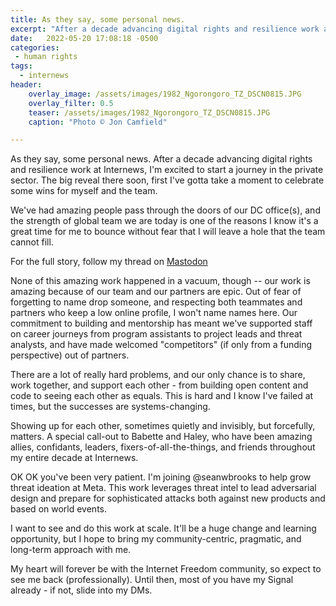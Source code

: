 ```yaml
---
title: As they say, some personal news.
excerpt: "After a decade advancing digital rights and resilience work at Internews, I'm excited to start a journey in the private sector."
date:   2022-05-20 17:08:18 -0500
categories:
 - human rights
tags:
  - internews
header:
    overlay_image: /assets/images/1982_Ngorongoro_TZ_DSCN0815.JPG
    overlay_filter: 0.5
    teaser: /assets/images/1982_Ngorongoro_TZ_DSCN0815.JPG
    caption: "Photo © Jon Camfield"

---
```


As they say, some personal news. After a decade advancing digital rights and resilience work at Internews, I'm excited to start a journey in the private sector. The big reveal there soon, first I've gotta take a moment to celebrate some wins for myself and the team.

We've had amazing people pass through the doors of our DC office(s), and the strength of global team we are today is one of the reasons I know it's a great time for me to bounce without fear that I will leave a hole that the team cannot fill.

For the full story, follow my thread on [Mastodon](https://mastodon.social/@joncamfield/108313295240365653)

None of this amazing work happened in a vacuum, though -- our work is amazing because of our team and our partners are epic. Out of fear of forgetting to name drop someone, and respecting both teammates and partners who keep a low online profile, I won't name names here. Our commitment to building and mentorship has meant we've supported staff on career journeys from program assistants to project leads and threat analysts, and have made welcomed "competitors" (if only from a funding perspective) out of partners.

There are a lot of really hard problems, and our only chance is to share, work together, and support each other - from building open content and code to seeing each other as equals. This is hard and I know I've failed at times, but the successes are systems-changing.

Showing up for each other, sometimes quietly and invisibly, but forcefully, matters. A special call-out to Babette and Haley, who have been amazing allies, confidants, leaders, fixers-of-all-the-things, and friends throughout my entire decade at Internews.

OK OK you've been very patient. I'm joining @seanwbrooks to help grow threat ideation at Meta. This work leverages threat intel to lead adversarial design and prepare for sophisticated attacks both against new products and based on world events.

I want to see and do this work at scale. It'll be a huge change and learning opportunity, but I hope to bring my community-centric, pragmatic, and long-term approach with me.

My heart will forever be with the Internet Freedom community, so expect to see me back (professionally). Until then, most of you have my Signal already - if not, slide into my DMs.
